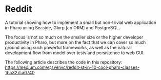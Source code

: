 # Reddit
A tutorial showing how to implement a small but non-trivial web application in Pharo using Seaside, Glorp (an ORM) and PostgreSQL.

The focus is not so much on the smaller size or the higher developer productivity in Pharo, but more on the fact that we can cover so much ground using such powerful frameworks, as well as the natural development flow from model over tests and persistence to web GUI.

The following article describes the code in this repository:
https://medium.com/@svenvc/reddit-st-in-10-cool-pharo-classes-1b5327ca0740
